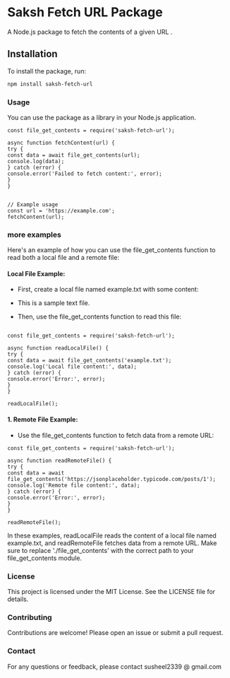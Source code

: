 
# Saksh Fetch URL Package

A Node.js package to fetch the contents of a given URL  .

## Installation

To install the package, run:

```bash
npm install saksh-fetch-url

```


### Usage
 
You can use the package as a library in your Node.js application.

```
const file_get_contents = require('saksh-fetch-url');

async function fetchContent(url) {
try {
const data = await file_get_contents(url);
console.log(data);
} catch (error) {
console.error('Failed to fetch content:', error);
}
}


// Example usage
const url = 'https://example.com';
fetchContent(url);

```
### more examples


Here's an example of how you can use the file_get_contents function to read both a local file and a remote file:


#### Local File Example:

- First, create a local file named example.txt with some content:

- This is a sample text file.

- Then, use the file_get_contents function to read this file:

```

const file_get_contents = require('saksh-fetch-url');

async function readLocalFile() {
try {
const data = await file_get_contents('example.txt');
console.log('Local file content:', data);
} catch (error) {
console.error('Error:', error);
}
}

readLocalFile();
```


####  1. Remote File Example:

- Use the file_get_contents function to fetch data from a remote URL:


```
const file_get_contents = require('saksh-fetch-url');

async function readRemoteFile() {
try {
const data = await file_get_contents('https://jsonplaceholder.typicode.com/posts/1');
console.log('Remote file content:', data);
} catch (error) {
console.error('Error:', error);
}
}

readRemoteFile();
```


In these examples, readLocalFile reads the content of a local file named example.txt, and readRemoteFile fetches data from a remote URL. Make sure to replace './file_get_contents' with the correct path to your file_get_contents module.

 


  
### License
This project is licensed under the MIT License. See the LICENSE file for details.

### Contributing
Contributions are welcome! Please open an issue or submit a pull request.

 

### Contact
For any questions or feedback, please contact susheel2339 @ gmail.com

